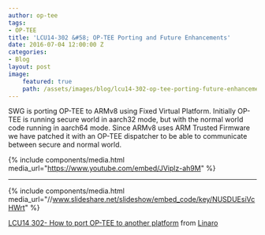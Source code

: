 ```yaml
---
author: op-tee
tags:
- OP-TEE
title: 'LCU14-302 &#58; OP-TEE Porting and Future Enhancements'
date: 2016-07-04 12:00:00 Z
categories:
- Blog
layout: post
image:
    featured: true
    path: /assets/images/blog/lcu14-302-op-tee-porting-future-enhancements-image.jpg
---
```


SWG is porting OP-TEE to ARMv8 using Fixed Virtual Platform. Initially OP-TEE is running secure world in aarch32 mode, but with the normal world code running in aarch64 mode. Since ARMv8 uses ARM Trusted Firmware we have patched it with an OP-TEE dispatcher to be able to communicate between secure and normal world.

{% include components/media.html media_url="https://www.youtube.com/embed/JViplz-ah9M" %}

--------

{% include components/media.html media_url="//www.slideshare.net/slideshow/embed_code/key/NUSDUEsiVcHWrt" %}

[LCU14 302- How to port OP-TEE to another platform](https://www.slideshare.net/linaroorg/lcu14-302-how-to-port-optee-to-another-platform) from [Linaro](http://www.slideshare.net/linaroorg)
